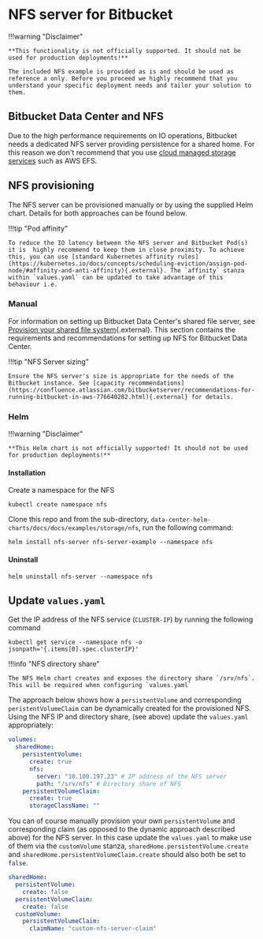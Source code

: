 # NFS server for Bitbucket
!!!warning "Disclaimer"

    **This functionality is not officially supported. It should not be used for production deployments!**
    
    The included NFS example is provided as is and should be used as reference a only. Before you proceed we highly recommend that you understand your specific deployment needs and tailor your solution to them.

## Bitbucket Data Center and NFS
Due to the high performance requirements on IO operations, Bitbucket needs a dedicated NFS server providing persistence for a shared home. For this reason 
we don't recommend that you use [cloud managed storage services](https://confluence.atlassian.com/bitbucketserver/supported-platforms-776640981.html#Supportedplatforms-cloudplatformsCloudPlatforms) such as AWS EFS.
 
## NFS provisioning
The NFS server can be provisioned manually or by using the supplied Helm chart. Details for both approaches can be found below.

!!!tip "Pod affinity"

    To reduce the IO latency between the NFS server and Bitbucket Pod(s) it is  highly recommend to keep them in close proximity. To achieve this, you can use [standard Kubernetes affinity rules](https://kubernetes.io/docs/concepts/scheduling-eviction/assign-pod-node/#affinity-and-anti-affinity){.external}. The `affinity` stanza within `values.yaml` can be updated to take advantage of this behaviour i.e.

### Manual
For information on setting up Bitbucket Data Center's shared file server, see [Provision your shared file system](https://confluence.atlassian.com/bitbucketserver/install-bitbucket-data-center-872139817.html#InstallBitbucketDataCenter-nfs){.external}. 
This section contains the requirements and recommendations for setting up NFS for Bitbucket Data Center.

!!!tip "NFS Server sizing"

    Ensure the NFS server's size is appropriate for the needs of the Bitbucket instance. See [capacity recommendations](https://confluence.atlassian.com/bitbucketserver/recommendations-for-running-bitbucket-in-aws-776640282.html){.external} for details.

### Helm
!!!warning "Disclaimer"

    **This Helm chart is not officially supported! It should not be used for production deployments!**

#### Installation
Create a namespace for the NFS
```shell
kubectl create namespace nfs
```
Clone this repo and from the sub-directory, `data-center-helm-charts/docs/docs/examples/storage/nfs`, run the following command:
```shell
helm install nfs-server nfs-server-example --namespace nfs
```

#### Uninstall
```shell
helm uninstall nfs-server --namespace nfs
```

## Update `values.yaml`
Get the IP address of the NFS service (`CLUSTER-IP`) by running the following command
```shell
kubectl get service --namespace nfs -o jsonpath='{.items[0].spec.clusterIP}'
```
!!!info "NFS directory share"

    The NFS Helm chart creates and exposes the directory share `/srv/nfs`. This will be required when configuring `values.yaml` 
The approach below shows how a `persistentVolume` and corresponding `peristentVolumeClaim` can be dynamically created for the provisioned NFS. Using the NFS IP and directory share, (see above) update the `values.yaml` appropriately:
```yaml
volumes:
  sharedHome:
    persistentVolume:
      create: true
      nfs:
        server: "10.100.197.23" # IP address of the NFS server 
        path: "/srv/nfs" # Directory share of NFS
    persistentVolumeClaim:
      create: true
      storageClassName: ""
```
You can of course manually provision your own `persistentVolume` and corresponding claim (as opposed to the dynamic approach described above) for the NFS server. In this case update the `values.yaml` to make use of them via the `customVolume` stanza, `sharedHome.persistentVolume.create` and `sharedHome.persistentVolumeClaim.create` should also both be set to `false`.
```yaml
sharedHome:
  persistentVolume:
    create: false
  persistentVolumeClaim:
    create: false
  customVolume: 
    persistentVolumeClaim:
      claimName: "custom-nfs-server-claim"
```
